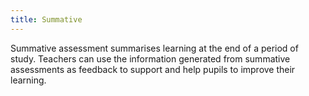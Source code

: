 ```yaml
---
title: Summative
---
```

Summative assessment summarises learning at the end of a period of study. Teachers can use the information generated from summative assessments as feedback to support and help pupils to improve their learning.